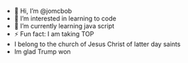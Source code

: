 - 👋 Hi, I’m @jomcbob
- 👀 I’m interested in learning to code
- 🌱 I’m currently learning java script
- ⚡ Fun fact: I am taking TOP
- I belong to the church of Jesus Christ of latter day saints
- Im glad Trump won

<!---
jomcbob/jomcbob is a ✨ special ✨ repository because its `README.md` (this file) appears on your GitHub profile.
You can click the Preview link to take a look at your changes.
--->
